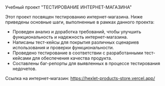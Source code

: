 Учебный проект "ТЕСТИРОВАНИЕ ИНТЕРНЕТ-МАГАЗИНА"


Этот проект посвящен тестированию интернет-магазина. Ниже приведены основные шаги, выполненные в рамках данного проекта:

- Проведен анализ и доработка требований, чтобы улучшить функциональность и надежность интернет-магазина.
- Написаны тест-кейсы для покрытия различных сценариев использования и проверки функциональности.
- Проведено тестирование в соответствии с разработанными тест-кейсами для обеспечения качества продукта.
- Составлены баг-репорты для выявленных в процессе тестирования недочетов.


Ссылка на интернет-магазин: https://hexlet-products-store.vercel.app/
